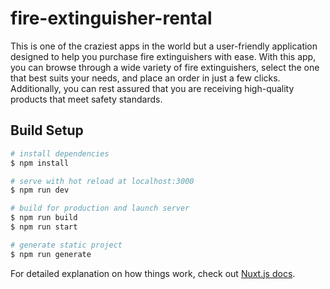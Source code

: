 # fire-extinguisher-rental

This is one of the craziest apps in the world but a user-friendly application designed to help you purchase fire extinguishers with ease. With this app, you can browse through a wide variety of fire extinguishers, select the one that best suits your needs, and place an order in just a few clicks. Additionally, you can rest assured that you are receiving high-quality products that meet safety standards.

## Build Setup

```bash
# install dependencies
$ npm install

# serve with hot reload at localhost:3000
$ npm run dev

# build for production and launch server
$ npm run build
$ npm run start

# generate static project
$ npm run generate
```

For detailed explanation on how things work, check out [Nuxt.js docs](https://nuxtjs.org).
